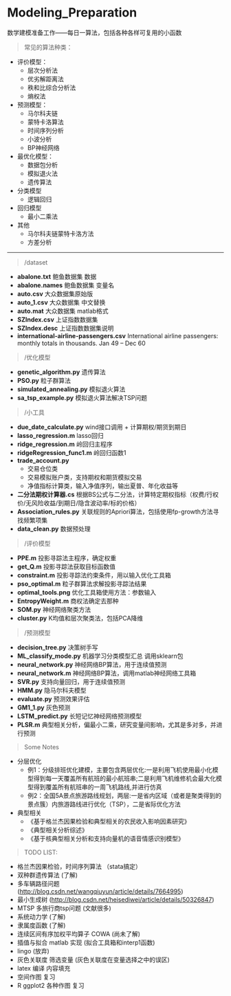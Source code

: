 # Modeling_Preparation
数学建模准备工作——每日一算法，包括各种各样可复用的小函数

> 常见的算法种类：

* 评价模型：
  * 层次分析法
  * 优劣解距离法
  * 秩和比综合分析法
  * 熵权法
* 预测模型：
  * 马尔科夫链
  * 蒙特卡洛算法
  * 时间序列分析
  * 小波分析
  * BP神经网络
* 最优化模型：
  * 数据包分析
  * 模拟退火法
  * 遗传算法
* 分类模型
  * 逻辑回归
* 回归模型
  * 最小二乘法
* 其他
  * 马尔科夫链蒙特卡洛方法
  * 方差分析



***



> /dataset

- **abalone.txt** 鲍鱼数据集 数据
- **abalone.names** 鲍鱼数据集 变量名
- **auto.csv** 大众数据集原始版
- **auto_1.csv** 大众数据集 中文替换
- **auto.mat**	大众数据集 matlab格式
- **SZIndex.csv** 上证指数数据集
- **SZIndex.desc** 上证指数数据集说明
- **international-airline-passengers.csv** International airline passengers: monthly totals in thousands. Jan 49 – Dec 60

> /优化模型

- **genetic_algorithm.py** 遗传算法
- **PSO.py** 粒子群算法
- **simulated_annealing.py** 模拟退火算法
- **sa_tsp_example.py** 模拟退火算法解决TSP问题

> /小工具

- **due_date_calculate.py** wind接口调用 + 计算期权/期货到期日
- **lasso_regression.m** lasso回归
- **ridge_regression.m** 岭回归主程序
- **ridgeRegression_func1.m** 岭回归函数1
- **trade_account.py**
    - 交易仓位类
    - 交易模拟账户类，支持期权和期货模拟交易
    - 净值指标计算类，输入净值序列，输出夏普、年化收益等
- **二分法期权计算器.cs** 根据BS公式与二分法，计算特定期权指标（权费/行权价/无风险收益/到期日/隐含波动率/标的价格）
- **Association_rules.py** 关联规则的Apriori算法，包括使用fp-growth方法寻找频繁项集
- **data_clean.py** 数据预处理

> /评价模型

- **PPE.m** 投影寻踪法主程序，确定权重
- **get_Q.m** 投影寻踪法获取目标函数值
- **constraint.m** 投影寻踪法约束条件，用以输入优化工具箱
- **pso_optimal.m** 粒子群算法求解投影寻踪法结果
- **optimal_tools.png** 优化工具箱使用方法：参数输入
- **EntropyWeight.m** 商权法确定去那种
- **SOM.py** 神经网络聚类方法
- **cluster.py** K均值和层次聚类法，包括PCA降维

> /预测模型

- **decision_tree.py** 决策树手写
- **ML_classify_mode.py** 机器学习分类模型汇总 调用sklearn包
- **neural_network.py** 神经网络BP算法，用于连续值预测
- **neural_network.m** 神经网络BP算法，调用matlab神经网络工具箱
- **SVR.py** 支持向量回归，用于连续值预测
- **HMM.py** 隐马尔科夫模型
- **evaluate.py** 预测效果评估
- **GM1_1.py** 灰色预测
- **LSTM_predict.py** 长短记忆神经网络预测模型
- **PLSR.m** 典型相关分析，偏最小二乘，研究变量间影响，尤其是多对多，并进行预测

> Some Notes
- 分层优化
    - 例1：分级排班优化建模，主要包含两层优化:一是利用飞机使用最小化模型得到每一天覆盖所有航班的最小航班串;二是利用飞机维修机会最大化模型得到覆盖所有航班串的一周飞机路线,并进行仿真
    - 例2：全国5A景点旅游路线规划，两层:一是省内区域（或者是聚类得到的景点簇）内旅游路线进行优化（TSP），二是省际优化方法
- 典型相关
    - 《基于格兰杰因果检验和典型相关的农民收入影响因素研究》
	- 《典型相关分析综述》
	- 《基于核典型相关分析和支持向量机的语音情感识别模型》


> TODO LIST:

- 格兰杰因果检验，时间序列算法 （stata搞定）
- 双种群遗传算法 (了解)
- 多车辆路径问题 (http://blog.csdn.net/wangqiuyun/article/details/7664995)
- 最小生成树 (http://blog.csdn.net/heisediwei/article/details/50326847)
- MTSP 多旅行商tsp问题 (文献很多)
- 系统动力学     (了解)
- 隶属度函数     (了解)
- 连续区间有序加权平均算子 COWA     (尚未了解)
- 插值与拟合 matlab 实现   (拟合工具箱和interp1函数)
- lingo     (放弃)
- 灰色关联度 筛选变量    (灰色关联度在变量选择之中的误区)
- latex 编译 内容填充
- 空间作图 复习
- R ggplot2 各种作图 复习 





















































